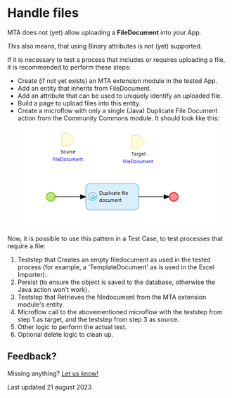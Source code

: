 # Handle files

MTA does not (yet) allow uploading a **FileDocument** into your App.

This also means, that using Binary attributes is not (yet) supported.

If it is necessary to test a process that includes or requires uploading a file, it is recommended to perform these steps:
- Create (if not yet exists) an MTA extension module in the tested App.
- Add an entity that inherits from FileDocument.
- Add an attribute that can be used to uniquely identify an uploaded file.
- Build a page to upload files into this entity.
- Create a microflow with only a single (Java) Duplicate File Document action from the Community Commons module. It should look like this:
![Duplicate File Document microflow](images/duplicate-filedoc.png)

Now, it is possible to use this pattern in a Test Case, to test processes that require a file:
1. Teststep that Creates an empty filedocument as used in the tested process (for example, a 'TemplateDocument' as is used in the Excel Importer).
2. Persist (to ensure the object is saved to the database, otherwise the Java action won't work).
3. Teststep that Retrieves the filedocument from the MTA extension module's entity.
4. Microflow call to the abovementioned microflow with the teststep from step 1 as target, and the teststep from step 3 as source.
5. Other logic to perform the actual test.
6. Optional delete logic to clean up.

## Feedback?
Missing anything? [Let us know!](mailto:support@menditect.com)

Last updated 21 august 2023
